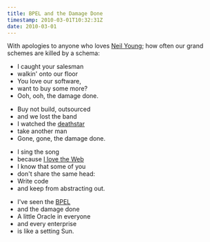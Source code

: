 ```yaml
---
title: BPEL and the Damage Done
timestamp: 2010-03-01T10:32:31Z
date: 2010-03-01
---
```


<p>With apologies to anyone who loves <a href="http://www.youtube.com/watch?v=k0t0EW6z8a0">Neil Young</a>; how often our grand schemes are killed by a schema:</p>
<p class='lyrics'>
<ul class="verse">
<li>I caught your salesman</li>
<li>walkin' onto our floor</li>
<li>You love our software,</li>
<li>want to buy some more?</li>
<li>Ooh, ooh, the damage done.</li>
</ul>
<ul class="verse">
<li>Buy not build, outsourced</li>
<li>and we lost the band</li>
<li>I watched the <a href="http://www.flickr.com/photos/psd/1428661128/">deathstar</a></li>
<li>take another man</li>
<li>Gone, gone, the damage done.</li>
</ul>
<ul class="verse">
<li>I sing the song</li>
<li>because <a href="http://thewebisagreement.com">I love the Web</a></li>
<li>I know that some of you</li>
<li>don't share the same head:</li>
<li>Write code</li>
<li>and keep from abstracting out.</li>
</ul>
<ul class="verse">
<li>I've seen the <a href="http://www.flickr.com/photos/psd/2910708168/">BPEL</a></li>
<li>and the damage done</li>
<li>A little Oracle in everyone</li>
<li>and every enterprise</li>
<li>is like a setting Sun.</li>
</ul>
</p>